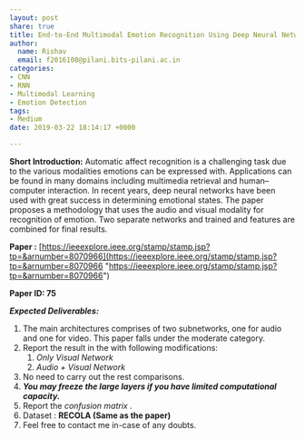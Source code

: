 ```yaml
---
layout: post
share: true
title: End-to-End Multimodal Emotion Recognition Using Deep Neural Networks
author:
  name: Rishav
  email: f2016108@pilani.bits-pilani.ac.in
categories:
- CNN
- RNN
- Multimodal Learning
- Emotion Detection
tags:
- Medium
date: 2019-03-22 18:14:17 +0000

---
```

**Short Introduction:** Automatic affect recognition is a challenging task due to the various modalities emotions can be expressed with. Applications can be found in many domains including multimedia retrieval and human–computer interaction. In recent years, deep neural networks have been used with great success in determining emotional states. The paper proposes a methodology that uses the audio and visual modality for recognition of emotion. Two separate networks and trained and features are combined for final results.

**Paper :** [https://ieeexplore.ieee.org/stamp/stamp.jsp?tp=&arnumber=8070966](https://ieeexplore.ieee.org/stamp/stamp.jsp?tp=&arnumber=8070966 "https://ieeexplore.ieee.org/stamp/stamp.jsp?tp=&arnumber=8070966")

**Paper ID: 75**

**_Expected Deliverables:_**

1. The main architectures comprises of two subnetworks, one for audio and one for video. This paper falls under the moderate category.
2. Report the result in the with following modifications:
   1. _Only Visual Network_
   2. _Audio + Visual Network_
3. No need to carry out the rest comparisons.
4. **_You may freeze the large layers if you have limited computational capacity._**
5. Report the _confusion matrix ._
6. Dataset : **RECOLA (**Same as the paper**)**
7. Feel free to contact me in-case of any doubts.